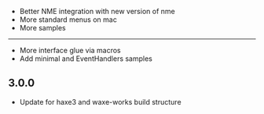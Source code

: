 
* Better NME integration with new version of nme
* More standard menus on mac
* More samples
--------------------------

* More interface glue via macros
* Add minimal and EventHandlers samples

3.0.0
--------------------------
* Update for haxe3 and waxe-works build structure

